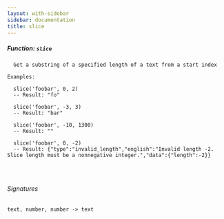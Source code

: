 ```yaml
---
layout: with-sidebar
sidebar: documentation
title: slice
---
```


##### Function: `slice`
```
  Get a substring of a specified length of a text from a start index

Examples:

  slice('foobar', 0, 2)
  -- Result: "fo"

  slice('foobar', -3, 3)
  -- Result: "bar"

  slice('foobar', -10, 1300)
  -- Result: ""

  slice('foobar', 0, -2)
  -- Result: {"type":"invalid_length","english":"Invalid length -2. Slice length must be a nonnegative integer.","data":{"length":-2}}




```

###### Signatures
    text, number, number -> text

